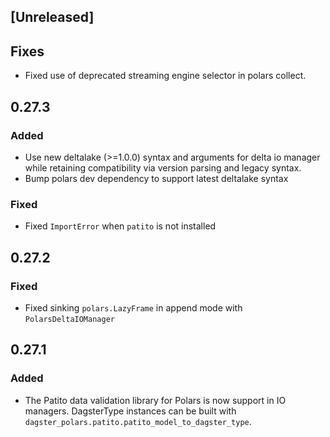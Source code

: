 ## [Unreleased]

## Fixes

- Fixed use of deprecated streaming engine selector in polars collect.

## 0.27.3

### Added

- Use new deltalake (>=1.0.0) syntax and arguments for delta io manager while retaining compatibility via version parsing and legacy syntax.
- Bump polars dev dependency to support latest deltalake syntax

### Fixed
- Fixed `ImportError` when `patito` is not installed

## 0.27.2

### Fixed

- Fixed sinking `polars.LazyFrame` in append mode with `PolarsDeltaIOManager`

## 0.27.1

### Added

- The Patito data validation library for Polars is now support in IO managers. DagsterType instances can be built with `dagster_polars.patito.patito_model_to_dagster_type`.
